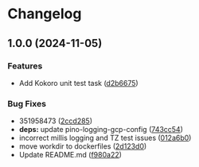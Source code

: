 # Changelog

## 1.0.0 (2024-11-05)


### Features

* Add Kokoro unit test task ([d2b6675](https://github.com/nielm/cloud-solutions/commit/d2b66755ad6a517173328039863bfe8d40dbe736))


### Bug Fixes

* 351958473 ([2ccd285](https://github.com/nielm/cloud-solutions/commit/2ccd2858e6fef6da828a705d264eb6e81d3bd4ef))
* **deps:** update pino-logging-gcp-config ([743cc54](https://github.com/nielm/cloud-solutions/commit/743cc54f76e5991be846be3cabb56b5b43365855))
* incorrect millis logging and TZ test issues ([012a6b0](https://github.com/nielm/cloud-solutions/commit/012a6b07be7e4d10d8b471ce2b837d2741499d88))
* move workdir to dockerfiles ([2d123d0](https://github.com/nielm/cloud-solutions/commit/2d123d0e5a41958457359c6b091983d639ccf592))
* Update README.md ([f980a22](https://github.com/nielm/cloud-solutions/commit/f980a22ff2f112ae03fe99708a7c9d6ef55e0ac4))

